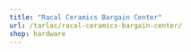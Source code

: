 ```yaml
---
title: "Racal Ceramics Bargain Center"
url: /tarlac/racal-ceramics-bargain-center/
shop: hardware
---
```

